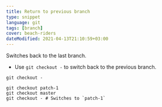 ```yaml
---
title: Return to previous branch
type: snippet
language: git
tags: [branch]
cover: beach-riders
dateModified: 2021-04-13T21:10:59+03:00
---
```


Switches back to the last branch.

- Use `git checkout -` to switch back to the previous branch.

```shell
git checkout -
```

```shell
git checkout patch-1
git checkout master
git checkout - # Switches to `patch-1`
```
